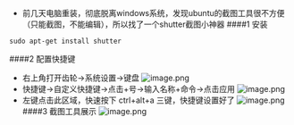 - 前几天电脑重装，彻底脱离windows系统，发现ubuntu的截图工具很不方便（只能截图，不能编辑），所以找了一个shutter截图小神器
####1 安装
```
sudo apt-get install shutter
```
####2 配置快捷键
- 右上角打开齿轮→系统设置→键盘
![image.png](http://upload-images.jianshu.io/upload_images/6634703-0e6b3603e91acf9c.png?imageMogr2/auto-orient/strip%7CimageView2/2/w/1240)
- 快捷键→自定义快捷键→点击+号→输入名称+命令→点击应用
![image.png](http://upload-images.jianshu.io/upload_images/6634703-f11ddbd20d04b2ef.png?imageMogr2/auto-orient/strip%7CimageView2/2/w/1240)
- 左键点击此区域，快速按下 ctrl+alt+a 三键，快捷键设置好了
![image.png](http://upload-images.jianshu.io/upload_images/6634703-b833a48618fb82d9.png?imageMogr2/auto-orient/strip%7CimageView2/2/w/1240)
####3 截图工具展示
![image.png](http://upload-images.jianshu.io/upload_images/6634703-3d7658bb35b591bd.png?imageMogr2/auto-orient/strip%7CimageView2/2/w/1240)




